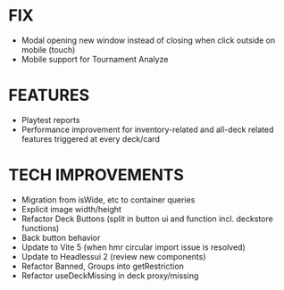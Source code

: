# FIX
- Modal opening new window instead of closing when click outside on mobile (touch)
- Mobile support for Tournament Analyze

# FEATURES
- Playtest reports
- Performance improvement for inventory-related and all-deck related features triggered at every deck/card

# TECH IMPROVEMENTS
- Migration from isWide, etc to container queries
- Explicit image width/height
- Refactor Deck Buttons (split in button ui and function incl. deckstore functions)
- Back button behavior
- Update to Vite 5 (when hmr circular import issue is resolved)
- Update to Headlessui 2 (review new components)
- Refactor Banned, Groups into getRestriction
- Refactor useDeckMissing in deck proxy/missing
